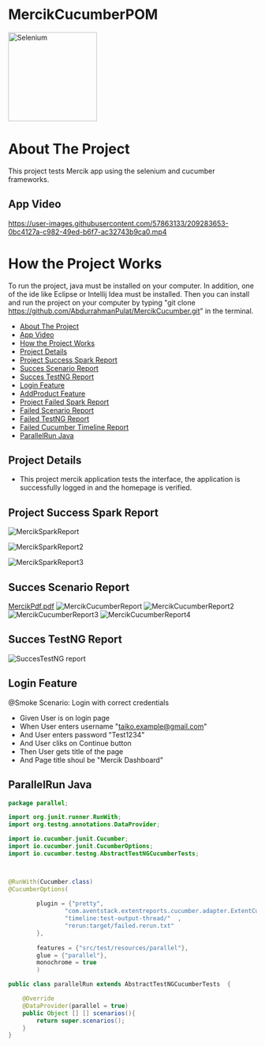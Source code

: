 # MercikCucumberPOM

<a href="https://selenium.dev"><img src="https://selenium.dev/images/selenium_logo_square_green.png" width="180" alt="Selenium"/></a>
    

# About The Project
This project tests Mercik app using the selenium and cucumber frameworks.
## App Video



https://user-images.githubusercontent.com/57863133/209283653-0bc4127a-c982-49ed-b6f7-ac32743b9ca0.mp4




# How the Project Works
 To run the project, java must be installed on your computer. In addition, one of the ide like Eclipse or Intellij Idea must be installed.
 Then you can install and run the project on your computer by typing "git clone https://github.com/AbdurrahmanPulat/MercikCucumber.git" in the terminal.
  * [About The Project](#About-The-Project)
  * [App Video](#App_Video)
  * [How the Project Works](#How-The-Project-Works)
  * [Project Details](#Project-Details)
  * [Project Success Spark Report](#Project-Success-Spark-Report)
  * [Succes Scenario Report](#Succes-Scenario-Report)
  * [Succes TestNG Report](#Succes-TestNG-Report)
  * [Login Feature](#Login_Feature)
  * [AddProduct Feature](#AddOroduct-Feature)
  * [Project Failed Spark Report](#Project-Failed-Spark-Report)
  * [Failed Scenario Report](#Failed-Scenario-Report)
  * [Failed TestNG Report](#Failed-TestNG-Report)
  * [Failed Cucumber Timeline Report](#Failed-Cucumber-Timeline-Report)
  * [ParallelRun Java](#ParallelRun-Java)

  

## Project Details
- This project mercik application tests the interface, the application is successfully logged in and the homepage is verified.





## Project Success Spark Report

![MercikSparkReport](https://user-images.githubusercontent.com/57863133/209284141-ea0bdec6-c53a-4ada-9b1b-9f83a25cd7b1.png)

![MercikSparkReport2](https://user-images.githubusercontent.com/57863133/209284146-77545047-2fb7-41b6-bd2b-09d79562e875.png)


![MercikSparkReport3](https://user-images.githubusercontent.com/57863133/209284155-b69b52b7-beed-4b14-8078-35584eca66f0.png)


## Succes Scenario Report

[MercikPdf.pdf](https://github.com/AbdurrahmanPulat/MercikCucumberPOM/files/10292578/MercikPdf.pdf)
![MercikCucumberReport](https://user-images.githubusercontent.com/57863133/209284238-16fdd417-af1a-461f-8cdb-379175d0cdee.png)
![MercikCucumberReport2](https://user-images.githubusercontent.com/57863133/209284247-fcf6ad8a-f3a9-4e42-99ac-cc3f0f102823.png)
![MercikCucumberReport3](https://user-images.githubusercontent.com/57863133/209284253-162f9f0c-3323-4f77-9006-6aa8e355d394.png)
![MercikCucumberReport4](https://user-images.githubusercontent.com/57863133/209284270-ce1e2091-6053-443c-a44e-4c544e58ae18.png)



## Succes TestNG Report

![SuccesTestNG report](https://user-images.githubusercontent.com/57863133/207373827-dea549d7-a42d-49c0-ba2a-1e48dc75a863.png)

## Login Feature

@Smoke
Scenario: Login with correct credentials

- Given User is on login page
- When User enters username "taiko.example@gmail.com" 
- And User enters password "Test1234"
- And User cliks on Continue button
- Then User gets title of the page
- And Page title shoul be "Mercik Dashboard"


## ParallelRun Java

```java
package parallel;

import org.junit.runner.RunWith;
import org.testng.annotations.DataProvider;

import io.cucumber.junit.Cucumber;
import io.cucumber.junit.CucumberOptions;
import io.cucumber.testng.AbstractTestNGCucumberTests;



@RunWith(Cucumber.class)
@CucumberOptions(
		
		plugin = {"pretty",
				"com.aventstack.extentreports.cucumber.adapter.ExtentCucumberAdapter:",
				"timeline:test-output-thread/"	,
				"rerun:target/failed.rerun.txt"
		},
		
		features = {"src/test/resources/parallel"},
		glue = {"parallel"},
		monochrome = true
		)

public class parallelRun extends AbstractTestNGCucumberTests  {

	@Override
	@DataProvider(parallel = true)
	public Object [] [] scenarios(){
		return super.scenarios();
	}
}
```
